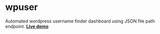 # wpuser
Automated wordpress username finder dashboard using JSON file path endpoint.
<strong><a href="https://share.streamlit.io/salemoussa/wpuser/main/wpuser.py">Live demo</a>
